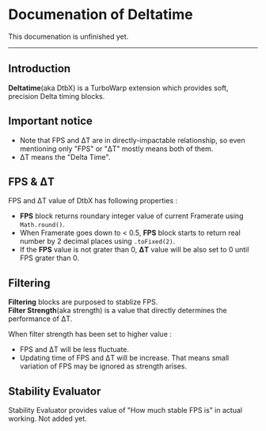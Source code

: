# Documenation of Deltatime
This documenation is unfinished yet.

---

## Introduction
**Deltatime**(aka DtbX) is a TurboWarp extension which provides soft, precision Delta timing blocks.

## Important notice
- Note that FPS and ΔT are in directly-impactable relationship, so even mentioning only "FPS" or "ΔT" mostly means both of them.
- ΔT means the "Delta Time".

## FPS & ΔT
FPS and ΔT value of DtbX has following properties :
- **FPS** block returns roundary integer value of current Framerate using `Math.round()`.
- When Framerate goes down to < 0.5, **FPS** block starts to return real number by 2 decimal places using `.toFixed(2)`.
- If the **FPS** value is not grater than 0, **ΔT** value will be also set to 0 until FPS grater than 0.

## Filtering
**Filtering** blocks are purposed to stablize FPS.   
**Filter Strength**(aka strength) is a value that directly determines the performance of ΔT.

When filter strength has been set to higher value :
- FPS and ΔT will be less fluctuate.
- Updating time of FPS and ΔT will be increase. That means small variation of FPS may be ignored as strength arises.

## Stability Evaluator
Stability Evaluator provides value of "How much stable FPS is" in actual working.
Not added yet.
